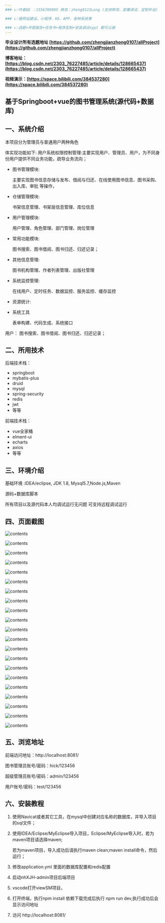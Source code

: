 ```yaml
---
### 👉作者QQ ：1556708905 微信：zheng0123Long (支持修改、部署调试、定制毕设)

### 👉接网站建设、小程序、H5、APP、各种系统等

### 👉选题+开题报告+任务书+程序定制+安装调试+ppt 都可以做
---
```


**毕业设计所有选题地址 [https://github.com/zhengjianzhong0107/allProject](https://github.com/zhengjianzhong0107/allProject)**

**博客地址：[https://blog.csdn.net/2303_76227485/article/details/128665437](https://blog.csdn.net/2303_76227485/article/details/128665437)**

**视频演示：[https://space.bilibili.com/384537280](https://space.bilibili.com/384537280)**

## 基于Springboot+vue的图书管理系统(源代码+数据库)

## 一、系统介绍

本项目分为管理员与普通用户两种角色

体实现功能如下: 用户系统权限控制管理:主要实现用户、管理员、用户，为不同身份用户提供不同业务功能，疏导业务流向； 

- 图书管理模块:
  
  主要实现图书信息存储与发布、借阅与归还、在线使用图书信息、图书采购、出入库、审批 等操作，

- 仓储管理模块:
  
  书架信息管理、书架层信息管理、库位信息

- 用户管理模块:
  
  用户管理、角色管理、部门管理、岗位管理

- 常用功能模块:
  
  图书搜索、图书借阅、图书归还、归还记录；

- 其他信息管理:
  
  图书机构管理、作者列表管理、出版社管理

- 系统监控管理:
  
  在线用户、定时任务、数据监控、服务监控、缓存监控

- 资源统计:

- 系统工具
  
  表单构建、代码生成、系统接口

用户：
图书搜索、图书借阅、图书归还、归还记录；

## 二、所用技术

后端技术栈：

- springboot
- mybatis-plus
- druid
- mysql
- spring-security
- redis
- jwt
- 等等

前端技术栈：

- vue全家桶
- elment-ui
- echarts
- axios
- 等等

## 三、环境介绍

基础环境 :IDEA/eclipse, JDK 1.8, Mysql5.7,Node.js,Maven

源码+数据库脚本

所有项目以及源代码本人均调试运行无问题 可支持远程调试运行

## 四、页面截图

![contents](./picture/picture1.png)

![contents](./picture/picture2.png)

![contents](./picture/picture3.png)

![contents](./picture/picture4.png)

![contents](./picture/picture5.png)

![contents](./picture/picture6.png)

![contents](./picture/picture7.png)

![contents](./picture/picture8.png)

![contents](./picture/picture9.png)

![contents](./picture/picture10.png)

![contents](./picture/picture11.png)

![contents](./picture/picture12.png)

![contents](./picture/picture13.png)

![contents](./picture/picture14.png)

![contents](./picture/picture15.png)

![contents](./picture/picture16.png)

![contents](./picture/picture17.png)

![contents](./picture/picture18.png)

![contents](./picture/picture19.png)

![contents](./picture/picture20.png)

![contents](./picture/picture21.png)

## 五、浏览地址

前端访问地址：http://localhost:8081/

图书管理员账号/密码：hick/123456

超级管理员账号/密码：admin/123456

用户账号/密码：test/123456

## 六、安装教程

1. 使用Navicat或者其它工具，在mysql中创建对应名称的数据库，并导入项目的sql文件；

2. 使用IDEA/Eclipse/MyEclipse导入项目，Eclipse/MyEclipse导入时，若为maven项目请选择maven;
   
   若为maven项目，导入成功后请执行maven clean;maven install命令，然后运行；

3. 修改application.yml 里面的数据库配置和redis配置

4. 启动nhXJH-admin项目后端项目 

5. vscode打开viewSM项目，

6. 打开终端，执行npm install 依赖下载完成后执行 npm run dev,执行成功后会显示访问地址

7. 访问  http://localhost:8081/
